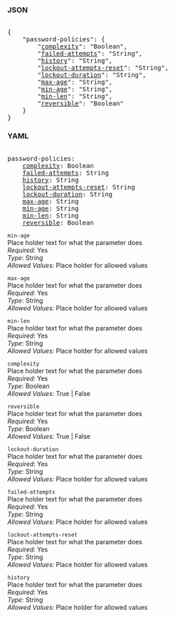 ### JSON 
<pre> 
{
    "password-policies": {
        "<a href=#complexity>complexity</a>": "Boolean", 
        "<a href=#failed-attempts>failed-attempts</a>": "String", 
        "<a href=#history>history</a>": "String", 
        "<a href=#lockout-attempts-reset>lockout-attempts-reset</a>": "String", 
        "<a href=#lockout-duration>lockout-duration</a>": "String", 
        "<a href=#max-age>max-age</a>": "String", 
        "<a href=#min-age>min-age</a>": "String", 
        "<a href=#min-len>min-len</a>": "String", 
        "<a href=#reversible>reversible</a>": "Boolean"
    }
}</pre> 
### YAML 
<pre> 
password-policies:
    <a href=#complexity>complexity</a>: Boolean
    <a href=#failed-attempts>failed-attempts</a>: String
    <a href=#history>history</a>: String
    <a href=#lockout-attempts-reset>lockout-attempts-reset</a>: String
    <a href=#lockout-duration>lockout-duration</a>: String
    <a href=#max-age>max-age</a>: String
    <a href=#min-age>min-age</a>: String
    <a href=#min-len>min-len</a>: String
    <a href=#reversible>reversible</a>: Boolean
</pre> 


`min-age`  <a name="min-age"></a> \
Place holder text for what the parameter does \
*Required*: Yes \
*Type*: String \
*Allowed Values*: Place holder for allowed values

`max-age`  <a name="max-age"></a> \
Place holder text for what the parameter does \
*Required*: Yes \
*Type*: String \
*Allowed Values*: Place holder for allowed values

`min-len`  <a name="min-len"></a> \
Place holder text for what the parameter does \
*Required*: Yes \
*Type*: String \
*Allowed Values*: Place holder for allowed values

`complexity`  <a name="complexity"></a> \
Place holder text for what the parameter does \
*Required*: Yes \
*Type*: Boolean \
*Allowed Values*: True | False

`reversible`  <a name="reversible"></a> \
Place holder text for what the parameter does \
*Required*: Yes \
*Type*: Boolean \
*Allowed Values*: True | False

`lockout-duration`  <a name="lockout-duration"></a> \
Place holder text for what the parameter does \
*Required*: Yes \
*Type*: String \
*Allowed Values*: Place holder for allowed values

`failed-attempts`  <a name="failed-attempts"></a> \
Place holder text for what the parameter does \
*Required*: Yes \
*Type*: String \
*Allowed Values*: Place holder for allowed values

`lockout-attempts-reset`  <a name="lockout-attempts-reset"></a> \
Place holder text for what the parameter does \
*Required*: Yes \
*Type*: String \
*Allowed Values*: Place holder for allowed values

`history`  <a name="history"></a> \
Place holder text for what the parameter does \
*Required*: Yes \
*Type*: String \
*Allowed Values*: Place holder for allowed values


